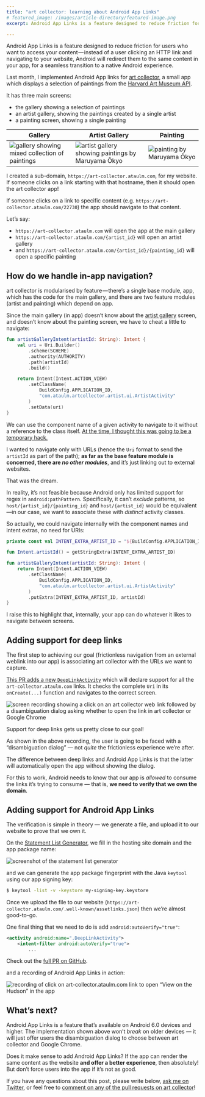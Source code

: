 ```yaml
---
title: "art collector: learning about Android App Links"
# featured_image: /images/article-directory/featured-image.png
excerpt: Android App Links is a feature designed to reduce friction for users who want to access your content — instead of a user clicking an HTTP link and navigating to your website, Android will redirect them to the same content in your app, for a seamless transition to a native Android experience.

---
```


Android App Links is a feature designed to reduce friction for users who want to access your content — instead of a user clicking an HTTP link and navigating to your website, Android will redirect them to the same content in your app, for a seamless transition to a native Android experience.

Last month, I implemented Android App links for [art collector](https://github.com/ataulm/art-collector/), a small app which displays a selection of paintings from the [Harvard Art Museum API](https://github.com/harvardartmuseums/api-docs).

It has three main screens:

- the gallery showing a selection of paintings
- an artist gallery, showing the paintings created by a single artist
- a painting screen, showing a single painting

Gallery | Artist Gallery | Painting
---|---|---
![gallery showing mixed collection of paintings](/images/app-links/gallery.png) | ![artist gallery showing paintings by Maruyama Ōkyo](/images/app-links/artist-gallery.png) | ![painting by Maruyama Ōkyo](/images/app-links/painting.png)

I created a sub-domain, `https://art-collector.ataulm.com`, for my website. If someone clicks on a link starting with that hostname, then it should open the art collector app!

If someone clicks on a link to specific content (e.g. `https://art-collector.ataulm.com/22730`) the app should navigate to that content.

Let’s say:

- `https://art-collector.ataulm.com` will open the app at the main gallery
- `https://art-collector.ataulm.com/{artist_id}` will open an artist gallery
- and `https://art-collector.ataulm.com/{artist_id}/{painting_id}` will open a specific painting

## How do we handle in-app navigation?

art collector is modularised by feature — there’s a single base module, app, which has the code for the main gallery, and there are two feature modules (artist and painting) which depend on app.

Since the main gallery (in app) doesn’t know about the [artist gallery](https://github.com/ataulm/art-collector/pull/8/files) screen, and doesn’t know about the painting screen, we have to cheat a little to navigate:

```kotlin
fun artistGalleryIntent(artistId: String): Intent {
    val uri = Uri.Builder()
        .scheme(SCHEME)
        .authority(AUTHORITY)
        .path(artistId)
        .build()

    return Intent(Intent.ACTION_VIEW)
        .setClassName(
            BuildConfig.APPLICATION_ID,
            "com.ataulm.artcollector.artist.ui.ArtistActivity"
        )
        .setData(uri)
}
```

We can use the component name of a given activity to navigate to it without a reference to the class itself. [At the time, I thought this was going to be a temporary hack.](https://github.com/ataulm/art-collector/pull/8/files#r232445112)

I wanted to navigate only with URLs (hence the `Uri` format to send the `artistId` as part of the path); **as far as the base feature module is concerned, there are _no other modules_**, and it’s just linking out to external websites.

That was the dream.

In reality, it’s not feasible because Android only has limited support for regex in `android:pathPattern`. Specifically, it can’t _exclude_ patterns, so `host/{artist_id}/{painting_id}` and `host/{artist_id}` would be equivalent—in our case, we want to associate these with _distinct_ activity classes.

So actually, we could navigate internally with the component names and intent extras, no need for URIs:

```kotlin
private const val INTENT_EXTRA_ARTIST_ID = "${BuildConfig.APPLICATION_ID}.ARTIST_ID"

fun Intent.artistId() = getStringExtra(INTENT_EXTRA_ARTIST_ID)

fun artistGalleryIntent(artistId: String): Intent {
    return Intent(Intent.ACTION_VIEW)
        .setClassName(
            BuildConfig.APPLICATION_ID,
            "com.ataulm.artcollector.artist.ui.ArtistActivity"
        )
        .putExtra(INTENT_EXTRA_ARTIST_ID, artistId)
}
```

I raise this to highlight that, internally, your app can do whatever it likes to navigate between screens.

## Adding support for deep links

The first step to achieving our goal (frictionless navigation from an external weblink into our app) is associating art collector with the URLs we want to capture.

[This PR adds a new `DeepLinkActivity`](https://github.com/ataulm/art-collector/pull/12/files) which will declare support for all the `art-collector.ataulm.com` links. It checks the complete `Uri` in its `onCreate(...)` function and navigates to the correct screen.

![screen recording showing a click on an art collector web link followed by a disambiguation dialog asking whether to open the link in art collector or Google Chrome](/images/app-links/disambiguation.gif)

Support for deep links gets us pretty close to our goal!

As shown in the above recording, the user is going to be faced with a “disambiguation dialog” — not _quite_ the frictionless experience we’re after.

The difference between deep links and Android App Links is that the latter will automatically open the app without showing the dialog.

For this to work, Android needs to know that our app is _allowed_ to consume the links it’s trying to consume — that is, **we need to verify that we own the domain**.

## Adding support for Android App Links

The verification is simple in theory — we generate a file, and upload it to our website to prove that we own it.

On the [Statement List Generator](https://developers.google.com/digital-asset-links/tools/generator), we fill in the hosting site domain and the app package name:

![screenshot of the statement list generator](/images/app-links/statement-list-generator.png)

and we can generate the app package fingerprint with the Java `keytool` using our app signing key:

```bash
$ keytool -list -v -keystore my-signing-key.keystore
```

Once we upload the file to our website (`https://art-collector.ataulm.com/.well-known/assetlinks.json`) then we’re almost good-to-go.

One final thing that we need to do is add `android:autoVerify="true"`:

```xml
<activity android:name=".DeepLinkActivity">
    <intent-filter android:autoVerify="true">
        ...
```

Check out the [full PR on GitHub](https://github.com/ataulm/art-collector/pull/15).

and a recording of Android App Links in action:

![recording of click on art-collector.ataulm.com link to open “View on the Hudson” in the app](/images/app-links/success.gif)

## What’s next?
Android App Links is a feature that’s available on Android 6.0 devices and higher. The implementation shown above won’t _break_ on older devices — it will just offer users the disambiguation dialog to choose between art collector and Google Chrome.

Does it make sense to add Android App Links? If the app can render the same content as the website **and offer a better experience**, then absolutely! But don’t force users into the app if it’s not as good.

If you have any questions about this post, please write below, [ask me on Twitter](https://twitter.com/ataulm), or feel free to [comment on any of the pull requests on art collector](https://github.com/ataulm/art-collector)!